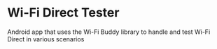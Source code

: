 # Wi-Fi Direct Tester
Android app that uses the Wi-Fi Buddy library to handle and test Wi-Fi Direct in various scenarios

